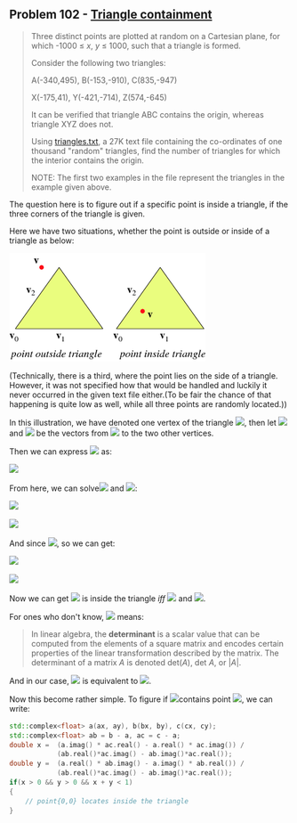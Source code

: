 ## Problem 102 - [Triangle containment](https://projecteuler.net/problem=102)

>   Three distinct points are plotted at random on a Cartesian plane, for which -1000 ≤ *x*, *y* ≤ 1000, such that a triangle is formed.
>
>   Consider the following two triangles:
>
>   A(-340,495), B(-153,-910), C(835,-947)
>
>   X(-175,41), Y(-421,-714), Z(574,-645)
>
>   It can be verified that triangle ABC contains the origin, whereas triangle XYZ does not.
>
>   Using [triangles.txt](https://projecteuler.net/project/resources/p102_triangles.txt), a 27K text file containing the co-ordinates of one thousand "random" triangles, find the number of triangles for which the interior contains the origin.
>
>   NOTE: The first two examples in the file represent the triangles in the example given above.

The question here is to figure out if a specific point is inside a triangle, if the three corners of the triangle is given.

Here we have two situations, whether the point is outside or inside of a triangle as below:

![PointInsideTriangle](PointInsideTriangle.gif)

(Technically, there is a third, where the point lies on the side of a triangle. However, it was not specified how that would be handled and luckily it never occurred in the given text file either.(To be fair the chance of that happening is quite low as well, while all three points are randomly located.))

In this illustration, we have denoted one vertex of the triangle ![ ](https://render.githubusercontent.com/render/math?math=V_{0}), then let ![ ](https://render.githubusercontent.com/render/math?math=V_{1}) and ![ ](https://render.githubusercontent.com/render/math?math=V_{2}) be the vectors from ![ ](https://render.githubusercontent.com/render/math?math=V_{0}) to the two other vertices.

Then we can express ![ ](https://render.githubusercontent.com/render/math?math=V) as:

![ ](https://render.githubusercontent.com/render/math?math=V=V_0%2Bx%20\cdot%20V_1%2By%20\cdot%20V_2)

From here, we can solve![](https://render.githubusercontent.com/render/math?math=x) and ![](https://render.githubusercontent.com/render/math?math=y):

![](https://render.githubusercontent.com/render/math?math=x%20=%20\frac{\det(VV_2)-\det(V_0V_2)}{\det(V_1V_2)})

![](https://render.githubusercontent.com/render/math?math=y%20=%20-\frac{\det(VV_1)-\det(V_0V_1)}{\det(V_1V_2)})

And since ![](https://render.githubusercontent.com/render/math?math=V%20=%20\%7B0,%200\%7D), so we can get:



![](https://render.githubusercontent.com/render/math?math=x%20=%20-\frac{\det(V_0V_2)}{\det(V_1V_2)})

![](https://render.githubusercontent.com/render/math?math=y%20=%20\frac{\det(V_0V_1)}{\det(V_1V_2)})

Now we can get ![](https://render.githubusercontent.com/render/math?math=V) is inside the triangle *iff* ![](https://render.githubusercontent.com/render/math?math=x,%20y>0) and ![](https://render.githubusercontent.com/render/math?math=a%20%2Bb<1).

For ones who don't know, ![](https://render.githubusercontent.com/render/math?math=\det) means:

>   In linear algebra, the **determinant** is a scalar value that can be computed from the elements of a square matrix and encodes certain properties of the linear transformation described by the matrix. The determinant of a matrix *A* is denoted det(*A*), det *A*, or |*A*|.

And in our case, ![](https://render.githubusercontent.com/render/math?math=\det(V_0V_2)) is equivalent to ![](https://render.githubusercontent.com/render/math?math=V_{0_x}\cdot%20V_{2_y}%20-%20V_{0_y}\cdot%20V_{2_x}).

Now this become rather simple. To figure if ![](https://render.githubusercontent.com/render/math?math=\triangle%20ABC)contains point ![](https://render.githubusercontent.com/render/math?math=\{0,%200\}), we can write:

```cpp
std::complex<float> a(ax, ay), b(bx, by), c(cx, cy);
std::complex<float> ab = b - a, ac = c - a;
double x = 	(a.imag() * ac.real() - a.real() * ac.imag()) /
    		(ab.real()*ac.imag() - ab.imag()*ac.real());
double y = 	(a.real() * ab.imag() - a.imag() * ab.real()) /
    		(ab.real()*ac.imag() - ab.imag()*ac.real());
if(x > 0 && y > 0 && x + y < 1)
{
    // point{0,0} locates inside the triangle
}
```

